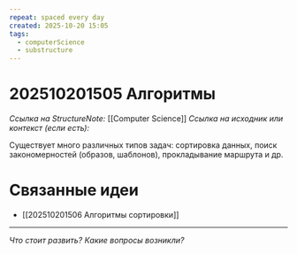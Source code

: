 ```yaml
---
repeat: spaced every day
created: 2025-10-20 15:05
tags:
  - computerScience
  - substructure
---
```

# 202510201505 Алгоритмы

*Ссылка на StructureNote:* [[Computer Science]]
*Ссылка на исходник или контекст (если есть):*

Существует много различных типов задач: сортировка данных, поиск закономерностей (образов, шаблонов), прокладывание маршрута и др.

# Связанные идеи

- [[202510201506 Алгоритмы сортировки]]

---

*Что стоит развить? Какие вопросы возникли?*
